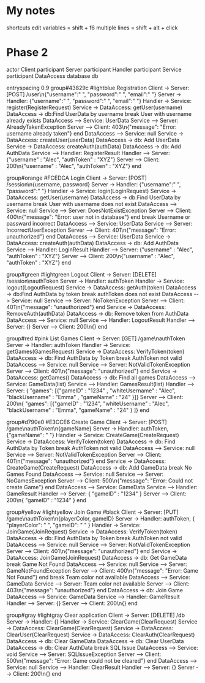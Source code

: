 # My notes

shortcuts
    edit variables = shift + f6
    multiple lines = shift + alt + click

# Phase 2
actor Client
participant Server
participant Handler
participant Service
participant DataAccess
database db

entryspacing 0.9
group#43829c #lightblue Registration
Client -> Server: [POST] /user\n{"username":" ", "password":" ", "email":" "}
Server -> Handler: {"username":" ", "password":" ", "email":" "}
Handler -> Service: register(RegisterRequest)
Service -> DataAccess: getUser(username)
DataAccess -> db:Find UserData by username
break User with username already exists
DataAccess --> Service: UserData
Service --> Server: AlreadyTakenException
Server --> Client: 403\n{"message": "Error: username already taken"}
end
DataAccess --> Service: null
Service -> DataAccess: createUser(userData)
DataAccess -> db: Add UserData
Service -> DataAccess: createAuth(authData)
DataAccess -> db: Add AuthData
Service --> Handler: RegisterResult
Handler --> Server: {"username" : "Alec", "authToken" : "XYZ"}
Server --> Client: 200\n{"username" : "Alec", "authToken" : "XYZ"}
end

group#orange #FCEDCA Login
Client -> Server: [POST] /session\n{username, password}
Server -> Handler: {"username":" ", "password":" "}
Handler -> Service: login(LoginRequest)
Service -> DataAccess: getUser(username)
DataAccess -> db:Find UserData by username
break User with username does not exist
DataAccess --> Service: null
Service --> Server: DoesNotExistException
Server --> Client: 400\n{"message": "Error: user not in database"}
end
break Username or passward incorrect
DataAccess --> Service: UserData
Service --> Server: IncorrectUserException
Server --> Client: 401\n{"message": "Error: unauthorized"}
end
DataAccess --> Service: UserData
Service -> DataAccess: createAuth(authData)
DataAccess -> db: Add AuthData
Service --> Handler: LoginResult
Handler --> Server: {"username" : "Alec", "authToken" : "XYZ"}
Server --> Client: 200\n{"username" : "Alec", "authToken" : "XYZ"}
end

group#green #lightgreen Logout
Client -> Server: [DELETE] /session\nauthToken
Server -> Handler: authToken
Handler -> Service: logout(LogoutRequest)
Service -> DataAccess: getAuth(token)
DataAccess -> db:Find AuthData by token
break authToken does not exist
DataAccess --> Service: null
Service --> Server: NoTokenException
Server --> Client: 401\n{"message": "unauthorized"}
end
Service -> DataAccess: RemoveAuth(authData)
DataAccess -> db: Remove token from AuthData
DataAccess --> Service: null
Service --> Handler: LogoutResult
Handler --> Server: {}
Server --> Client: 200\n{}
end

group#red #pink List Games
Client -> Server: [GET] /game\nauthToken
Server -> Handler: authToken
Handler -> Service: getGames(GamesRequest)
Service -> DataAccess: VerifyToken(token)
DataAccess -> db: Find AuthData by Token
break AuthToken not valid
DataAccess --> Service: null
Service --> Server: NotValidTokenException
Server --> Client: 401\n{"message": "unauthorized"}
end
Service -> DataAccess: getGames()
DataAccess -> db: Find all games
DataAccess --> Service: GameData(list)
Service --> Handler: GamesResult(list)
Handler --> Server: { "games": [{"gameID" : "1234" ,  "whiteUsername" : "Alec", "blackUsername" : "Emma" , "gameName" : "24" }]}
Server --> Client: 200\n{ "games": [{"gameID" : "1234", "whiteUsername" : "Alec", "blackUsername" : "Emma", "gameName" : "24" } ]}
end

group#d790e0 #E3CCE6 Create Game
Client -> Server: [POST] /game\nauthToken\n{gameName}
Server -> Handler: authToken, {"gameName": " "}
Handler -> Service: CreateGame(CreateRequest)
Service -> DataAccess: VerifyToken(token)
DataAccess -> db: Find AuthData by Token
break AuthToken not valid
DataAccess --> Service: null
Service --> Server: NotValidTokenException
Server --> Client: 401\n{"message": "unauthorized"}
end
Service -> DataAccess: CreateGame(CreateRequest)
DataAccess -> db: Add GameData
break No Games Found
DataAccess --> Service: null
Service --> Server: NoGamesException
Server --> Client: 500\n{"message": "Error: Could not create Game"}
end
DataAccess --> Service: GameData
Service --> Handler: GameResult
Handler --> Server: { "gameID" : "1234" }
Server --> Client: 200\n{ "gameID" : "1234" }
end

group#yellow #lightyellow Join Game #black
Client -> Server: [PUT] /game\nauthToken\n{playerColor, gameID}
Server -> Handler: authToken, { "playerColor": " ", "gameID": " " }
Handler -> Service: JoinGame(JoinRequest)
Service -> DataAccess: VerifyToken(token)
DataAccess -> db: Find AuthData by Token
break AuthToken not valid
DataAccess --> Service: null
Service --> Server: NotValidTokenException
Server --> Client: 401\n{"message": "unauthorized"}
end
Service -> DataAccess: JoinGame(JoinRequest)
DataAccess -> db: Get GameData
break Game Not Found
DataAccess --> Service: null
Service --> Server: GameNotFoundException
Server --> Client: 400\n{"message": "Error: Game Not Found"}
end
break Team color not available
DataAccess --> Service: GameData
Service --> Server: Team color not available
Server --> Client: 403\n{"message": "unauthorized"}
end
DataAccess -> db: Join Game
DataAccess --> Service: GameData
Service --> Handler: GameResult
Handler --> Server: {}
Server --> Client: 200\n{}
end

group#gray #lightgray Clear application
Client -> Server: [DELETE] /db
Server -> Handler: {}
Handler -> Service: ClearGame(ClearRequest)
Service -> DataAccess: ClearGame(ClearRequest)
Service -> DataAccess: ClearUser(ClearRequest)
Service -> DataAccess: ClearAuth(ClearRequest)
DataAccess -> db: Clear GameData
DataAccess -> db: Clear UserData
DataAccess -> db: Clear AuthData
break SQL Issue
DataAccess --> Service: void
Service --> Server: SQLIssueException
Server --> Client: 500\n{"message": "Error: Game could not be cleared"}
end
DataAccess --> Service: null
Service --> Handler: ClearResult
Handler --> Server: {}
Server --> Client: 200\n{}
end






